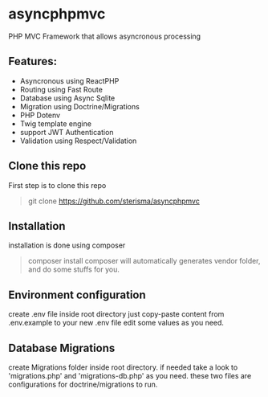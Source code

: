 # asyncphpmvc
PHP MVC Framework that allows asyncronous processing

## Features:
- Asyncronous using ReactPHP
- Routing using Fast Route
- Database using Async Sqlite
- Migration using Doctrine/Migrations
- PHP Dotenv
- Twig template engine
- support JWT Authentication
- Validation using Respect/Validation

## Clone this repo
First step is to clone this repo
> git clone https://github.com/sterisma/asyncphpmvc

## Installation
installation is done using composer
> composer install
composer will automatically generates vendor folder, and do some stuffs for you.

## Environment configuration
create .env file inside root directory
just copy-paste content from .env.example to your new .env file
edit some values as you need.

## Database Migrations
create Migrations folder inside root directory.
if needed take a look to 'migrations.php' and 'migrations-db.php' as you need.
these two files are configurations for doctrine/migrations to run.
